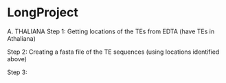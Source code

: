 # LongProject

A. THALIANA
Step 1:
Getting locations of the TEs from EDTA  (have TEs in Athaliana)

Step 2:
Creating a fasta file of the TE sequences (using locations identified above)

Step 3:

